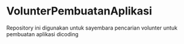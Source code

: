 # VolunterPembuatanAplikasi
Repository ini digunakan untuk sayembara pencarian volunter untuk pembuatan aplikasi dicoding
